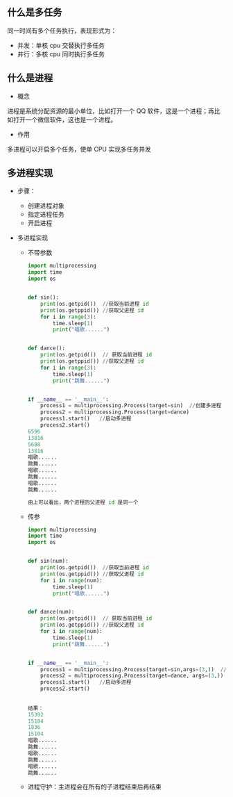 ## 什么是多任务
同一时间有多个任务执行，表现形式为：

+ 并发：单核 cpu 交替执行多任务
+ 并行：多核 cpu 同时执行多任务

## 什么是进程

+ 概念

进程是系统分配资源的最小单位，比如打开一个 QQ 软件，这是一个进程；再比如打开一个微信软件，这也是一个进程。

+ 作用

多进程可以开启多个任务，使单 CPU 实现多任务并发



## 多进程实现

+ 步骤：

  + 创建进程对象
  + 指定进程任务
  + 开启进程

+ 多进程实现

  + 不带参数

    ```python
    import multiprocessing
    import time
    import os
    
    
    def sin():
        print(os.getpid())  //获取当前进程 id
        print(os.getppid()) //获取父进程 id
        for i in range(3):
            time.sleep(1)
            print("唱歌......")
    
    
    def dance():
        print(os.getpid())  // 获取当前进程 id
        print(os.getppid()) //获取父进程 id
        for i in range(3):
            time.sleep(1)
            print("跳舞......")
    
    
    if __name__ == '__main__':
        process1 = multiprocessing.Process(target=sin)  //创建多进程
        process2 = multiprocessing.Process(target=dance) 
        process1.start()   //启动多进程
        process2.start()
    6596
    13816
    5688
    13816
    唱歌......
    跳舞......
    唱歌......
    跳舞......
    唱歌......
    跳舞......
    
    由上可以看出，两个进程的父进程 id 是同一个
    ```

  + 传参

    ```python
    import multiprocessing
    import time
    import os
    
    
    def sin(num):
        print(os.getpid())  //获取当前进程 id
        print(os.getppid()) //获取父进程 id
        for i in range(num):
            time.sleep(1)
            print("唱歌......")
    
    
    def dance(num):
        print(os.getpid())  // 获取当前进程 id
        print(os.getppid()) //获取父进程 id
        for i in range(num):
            time.sleep(1)
            print("跳舞......")
    
    
    if __name__ == '__main__':
        process1 = multiprocessing.Process(target=sin,args=(3,))  //创建多进程
        process2 = multiprocessing.Process(target=dance, args=(3,)) 
        process1.start()   //启动多进程
        process2.start()
        
        
    结果：
    15392
    15104
    1836
    15104
    唱歌......
    跳舞......
    唱歌......
    跳舞......
    唱歌......
    跳舞......
    ```

  + 进程守护：主进程会在所有的子进程结束后再结束

    

    